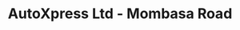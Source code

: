 ---
title: "AutoXpress Ltd - Mombasa Road"
url: /nairobi/autoxpress-ltd-mombasa-road/
shop: tyres
---